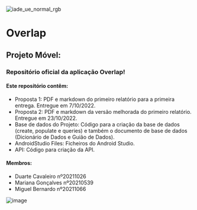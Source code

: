 
![iade_ue_normal_rgb](https://user-images.githubusercontent.com/99985414/205151334-5ca3bd93-7b34-45f0-b8b6-d7f10de8261d.png)
# Overlap
## Projeto Móvel:

### Repositório oficial da aplicação Overlap!

#### Este repositório contêm:

* Proposta 1: PDF e markdown do primeiro relatório para a primeira entrega. Entregue em 7/10/2022.
* Proposta 2: PDF e markdown da versão melhorada do primeiro relatório. Entregue em 23/10/2022.
* Base de dados do Projeto: Código para a criação da base de dados (create, populate e queries) e também o documento de base de dados (Dicionário de Dados e Guião de Dados).
* AndroidStudio Files: Ficheiros do Android Studio.
* API: Código para criação da API. 


#### Membros:
* Duarte Cavaleiro nº20211026
* Mariana Gonçalves nº20210539
* Miguel Bernardo nº20211066



![image](https://user-images.githubusercontent.com/85440320/201154548-7fa313f8-3fd2-4989-ae0b-fff58bf6b7cd.png)
